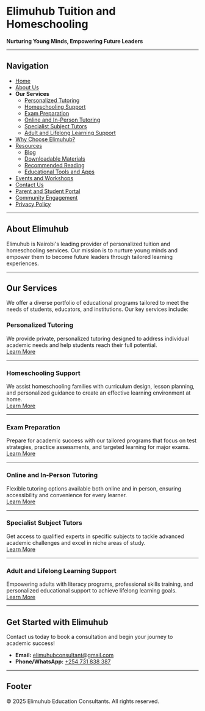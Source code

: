 # Elimuhub Tuition and Homeschooling
**Nurturing Young Minds, Empowering Future Leaders**

---

## Navigation
- [Home](https://elimuhub.simdif.com/index.html)
- [About Us](https://elimuhub.simdif.com/about.html)
- **Our Services**
  - [Personalized Tutoring](https://elimuhub.simdif.com/personalized-tutoring.html)
  - [Homeschooling Support](https://elimuhub.simdif.com/homeschooling-support.html)
  - [Exam Preparation](https://elimuhub.simdif.com/exam-preparation.html)
  - [Online and In-Person Tutoring](https://elimuhub.simdif.com/online-in-person-tutoring.html)
  - [Specialist Subject Tutors](https://elimuhub.simdif.com/specialist-tutors.html)
  - [Adult and Lifelong Learning Support](https://elimuhub.simdif.com/adult-learning.html)
- [Why Choose Elimuhub?](https://elimuhub.simdif.com/why-choose.html)
- [Resources](https://elimuhub.simdif.com/resources.html)
  - [Blog](https://elimuhub.simdif.com/blog.html)
  - [Downloadable Materials](https://elimuhub.simdif.com/downloads.html)
  - [Recommended Reading](https://elimuhub.simdif.com/recommended-reading.html)
  - [Educational Tools and Apps](https://elimuhub.simdif.com/educational-tools.html)
- [Events and Workshops](https://elimuhub.simdif.com/events.html)
- [Contact Us](https://elimuhub.simdif.com/contact.html)
- [Parent and Student Portal](https://elimuhub.simdif.com/portal.html)
- [Community Engagement](https://elimuhub.simdif.com/community.html)
- [Privacy Policy](https://elimuhub.simdif.com/privacy-policy.html)

---

## About Elimuhub
Elimuhub is Nairobi's leading provider of personalized tuition and homeschooling services. Our mission is to nurture young minds and empower them to become future leaders through tailored learning experiences.

---

## Our Services
We offer a diverse portfolio of educational programs tailored to meet the needs of students, educators, and institutions. Our key services include:

### Personalized Tutoring
We provide private, personalized tutoring designed to address individual academic needs and help students reach their full potential.  
[Learn More](https://elimuhub.simdif.com/personalized-tutoring.html)

---

### Homeschooling Support
We assist homeschooling families with curriculum design, lesson planning, and personalized guidance to create an effective learning environment at home.  
[Learn More](https://elimuhub.simdif.com/homeschooling-support.html)

---

### Exam Preparation
Prepare for academic success with our tailored programs that focus on test strategies, practice assessments, and targeted learning for major exams.  
[Learn More](https://elimuhub.simdif.com/exam-preparation.html)

---

### Online and In-Person Tutoring
Flexible tutoring options available both online and in person, ensuring accessibility and convenience for every learner.  
[Learn More](https://elimuhub.simdif.com/online-in-person-tutoring.html)

---

### Specialist Subject Tutors
Get access to qualified experts in specific subjects to tackle advanced academic challenges and excel in niche areas of study.  
[Learn More](https://elimuhub.simdif.com/specialist-tutors.html)

---

### Adult and Lifelong Learning Support
Empowering adults with literacy programs, professional skills training, and personalized educational support to achieve lifelong learning goals.  
[Learn More](https://elimuhub.simdif.com/adult-learning.html)

---

## Get Started with Elimuhub
Contact us today to book a consultation and begin your journey to academic success!

- **Email:** [elimuhubconsultant@gmail.com](mailto:elimuhubconsultant@gmail.com)
- **Phone/WhatsApp:** [+254 731 838 387](https/wa.me/254731838387)

---

## Footer
© 2025 Elimuhub Education Consultants. All rights reserved.

